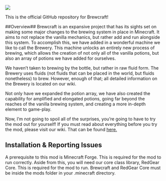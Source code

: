 ![](https://dl.dropbox.com/s/2xqf8fxaa1t36yy/0VdaU8M.png)

This is the official GitHub repository for Brewcraft!

##Overview##
Brewcraft is an expansive project that has its sights set on making some major changes to the brewing system in place in Minecraft. It aims to not replace the vanilla mechanics, but rather add and run alongside this system. To accomplish this, we have added in a wonderful machine we like to call the Brewery. This machine unlocks an entirely new process of brewing, which allows the creation of not only all of the vanilla potions, but also an array of potions we have added for ourselves.

We haven’t taken to brewing by the bottle, but rather in raw fluid form. The Brewery uses fluids (not fluids that can be placed in the world, but fluids nonetheless) to brew. However, enough of that; all detailed information on the Brewery is located on our wiki.

Not only have we expanded the potion array, we have also created the capability for amplified and elongated potions, going far beyond the reaches of the vanilla brewing system, and creating a more in-depth element to game-play. 

Now, I’m not going to spoil all of the surprises, you’re going to have to try the mod out for yourself! If you must read about everything before you try the mod, please visit our wiki. That can be found [here.](http://www.the-redgear-project.wikia.com/wiki/The_RedGear_Project_Wiki)

## Installation & Reporting Issues ##
A prerequisite to this mod is Minecraft Forge. This is required for the mod to run correctly. Aside from this, you will need our core class library, RedGear Core. This is required for the mod to run. Brewcraft and RedGear Core must be inside the mods folder in your .minecraft directory. 


